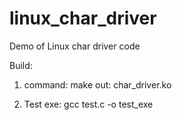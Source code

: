 # linux_char_driver
Demo of Linux char driver code

Build:

1. command: make
   out: char_driver.ko

2. Test exe:
   gcc test.c -o test_exe
